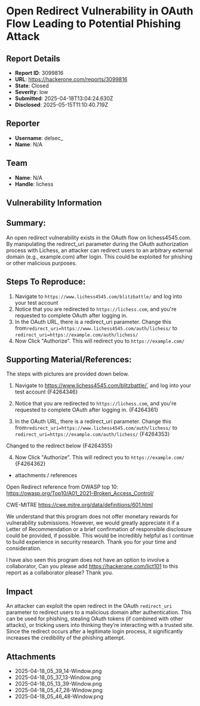 # Open Redirect Vulnerability in OAuth Flow Leading to Potential Phishing Attack

## Report Details
- **Report ID**: 3099816
- **URL**: https://hackerone.com/reports/3099816
- **State**: Closed
- **Severity**: low
- **Submitted**: 2025-04-18T13:04:24.630Z
- **Disclosed**: 2025-05-15T11:10:40.719Z

## Reporter
- **Username**: delsec_
- **Name**: N/A

## Team
- **Name**: N/A
- **Handle**: lichess

## Vulnerability Information
## Summary:

An open redirect vulnerability exists in the OAuth flow on lichess4545.com. By manipulating the redirect_uri parameter during the OAuth authorization process with Lichess, an attacker can redirect users to an arbitrary external domain (e.g., example.com) after login. This could be exploited for phishing or other malicious purposes.

## Steps To Reproduce:

  1. Navigate to `https://www.lichess4545.com/blitzbattle/` and log into your test account
  2. Notice that you are redirected to `https://lichess.com`, and you're requested to complete OAuth after logging in.
  3. In the OAuth URL, there is a redirect_uri parameter. Change this from`redirect_uri=https://www.lichess4545.com/auth/lichess/` to `redirect_uri=https://example.com/auth/lichess/`
  4. Now Click "Authorize". This will redirect you to `https://example.com/`

## Supporting Material/References:

The steps with pictures are provided down below.

  1. Navigate to https://www.lichess4545.com/blitzbattle/` and log into your test account
{F4264346}

  2. Notice that you are redirected to `https://lichess.com`, and you're requested to complete OAuth after logging in.
{F4264361}

  3. In the OAuth URL, there is a redirect_uri parameter. Change this from`redirect_uri=https://www.lichess4545.com/auth/lichess/` to `redirect_uri=https://example.com/auth/lichess/`
{F4264353}

Changed to the redirect below
{F4264355}

  4. Now Click "Authorize". This will redirect you to `https://example.com/`
{F4264362}

  * attachments / references

Open Redirect reference from OWASP top 10:
https://owasp.org/Top10/A01_2021-Broken_Access_Control/

CWE-MITRE
https://cwe.mitre.org/data/definitions/601.html

We understand that this program does not offer monetary rewards for vulnerability submissions. However, we would greatly appreciate it if a Letter of Recommendation or a brief confirmation of responsible disclosure could be provided, if possible. This would be incredibly helpful as I continue to build experience in security research. Thank you for your time and consideration.

I have also seen this program does not have an option to involve a collaborator, Can you please add 
https://hackerone.com/lict101 to this report as a collaborator please? Thank you.

## Impact

An attacker can exploit the open redirect in the OAuth `redirect_uri` parameter to redirect users to a malicious domain after authentication. This can be used for phishing, stealing OAuth tokens (if combined with other attacks), or tricking users into thinking they’re interacting with a trusted site. Since the redirect occurs after a legitimate login process, it significantly increases the credibility of the phishing attempt.

## Attachments
- 2025-04-18_05_39_14-Window.png
- 2025-04-18_05_37_13-Window.png
- 2025-04-18_05_13_39-Window.png
- 2025-04-18_05_47_28-Window.png
- 2025-04-18_05_46_48-Window.png
